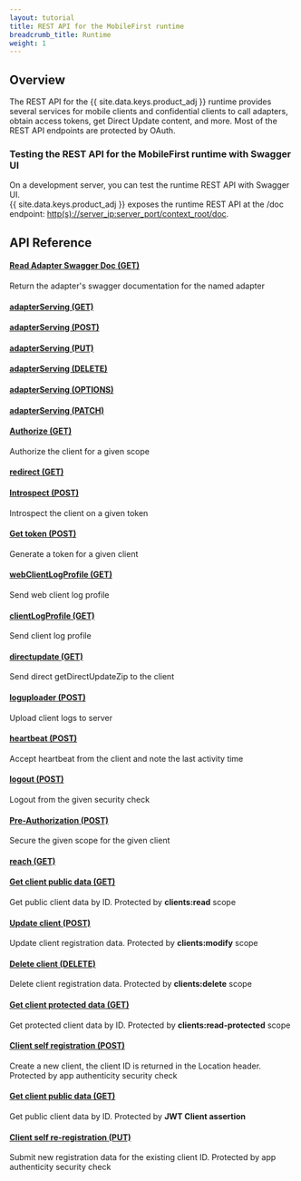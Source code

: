 ```yaml
---
layout: tutorial
title: REST API for the MobileFirst runtime
breadcrumb_title: Runtime
weight: 1
---
```

<!-- NLS_CHARSET=UTF-8 -->
## Overview
The REST API for the {{ site.data.keys.product_adj }} runtime provides several services for mobile clients and confidential clients to call adapters, obtain access tokens, get Direct Update content, and more. Most of the REST API endpoints are protected by OAuth.

### Testing the REST API for the MobileFirst runtime with Swagger UI
On a development server, you can test the runtime REST API with Swagger UI.  
{{ site.data.keys.product_adj }} exposes the runtime REST API at the /doc endpoint: [http(s)://server_ip:server_port/context_root/doc](http(s)://server_ip:server_port/context_root/doc).

## API Reference

#### [Read Adapter Swagger Doc (GET)](../../api-ref/rest-api-docs/html/refrest-mfp-server-runtime/html/getAdapterDocUsingGET.html)
Return the adapter's swagger documentation for the named adapter
#### [adapterServing (GET)](../../api-ref/rest-api-docs/html/refrest-mfp-server-runtime/html/adapterServingUsingGET.html)
#### [adapterServing (POST)](../../api-ref/rest-api-docs/html/refrest-mfp-server-runtime/html/adapterServingUsingPOST.html)
#### [adapterServing (PUT)](../../api-ref/rest-api-docs/html/refrest-mfp-server-runtime/html/adapterServingUsingPUT.html)
#### [adapterServing (DELETE)](../../api-ref/rest-api-docs/html/refrest-mfp-server-runtime/html/adapterServingUsingDELETE.html)
#### [adapterServing (OPTIONS)](../../api-ref/rest-api-docs/html/refrest-mfp-server-runtime/html/adapterServingUsingOPTIONS.html)
#### [adapterServing (PATCH)](../../api-ref/rest-api-docs/html/refrest-mfp-server-runtime/html/adapterServingUsingPATCH.html)
#### [Authorize (GET)](../../api-ref/rest-api-docs/html/refrest-mfp-server-runtime/html/authorizeUsingGET_1.html)
Authorize the client for a given scope
#### [redirect (GET)](../../api-ref/rest-api-docs/html/refrest-mfp-server-runtime/html/redirectUsingGET.html)
#### [Introspect (POST)](../../api-ref/rest-api-docs/html/refrest-mfp-server-runtime/html/introspectUsingPOST_1.html)
Introspect the client on a given token
#### [Get token (POST)](../../api-ref/rest-api-docs/html/refrest-mfp-server-runtime/html/getTokenUsingPOST_1.html)
Generate a token for a given client
#### [webClientLogProfile (GET)](../../api-ref/rest-api-docs/html/refrest-mfp-server-runtime/html/getClientLogProfileUsingGET_2.html)
Send web client log profile
#### [clientLogProfile (GET)](../../api-ref/rest-api-docs/html/refrest-mfp-server-runtime/html/getClientLogProfileUsingGET_1.html)
Send client log profile
#### [directupdate (GET)](../../api-ref/rest-api-docs/html/refrest-mfp-server-runtime/html/getDirectUpdateZipUsingGET.html)
Send direct getDirectUpdateZip to the client
#### [loguploader (POST)](../../api-ref/rest-api-docs/html/refrest-mfp-server-runtime/html/logUploaderUsingPOST_1.html)
Upload client logs to server
#### [heartbeat (POST)](../../api-ref/rest-api-docs/html/refrest-mfp-server-runtime/html/heartBeatUsingPOST_1.html)
Accept heartbeat from the client and note the last activity time
#### [logout (POST)](../../api-ref/rest-api-docs/html/refrest-mfp-server-runtime/html/logoutUsingPOST_1.html)
Logout from the given security check
#### [Pre-Authorization (POST)](../../api-ref/rest-api-docs/html/refrest-mfp-server-runtime/html/authorizeUsingPOST_1.html)
Secure the given scope for the given client
#### [reach (GET)](../../api-ref/rest-api-docs/html/refrest-mfp-server-runtime/html/reachUsingGET.html)
#### [Get client public data (GET)](../../api-ref/rest-api-docs/html/refrest-mfp-server-runtime/html/getClientUsingGET_1.html)
Get public client data by ID. Protected by <b>clients:read</b> scope
#### [Update client (POST)](../../api-ref/rest-api-docs/html/refrest-mfp-server-runtime/html/updateClientUsingPOST.html)
Update client registration data. Protected by <b>clients:modify</b> scope
#### [Delete client (DELETE)](../../api-ref/rest-api-docs/html/refrest-mfp-server-runtime/html/deleteClientUsingDELETE_1.html)
Delete client registration data. Protected by <b>clients:delete</b> scope
#### [Get client protected data (GET)](../../api-ref/rest-api-docs/html/refrest-mfp-server-runtime/html/getClientProtectedUsingGET.html)
Get protected client data by ID. Protected by <b>clients:read-protected</b> scope
#### [Client self registration (POST)](../../api-ref/rest-api-docs/html/refrest-mfp-server-runtime/html/selfRegistrationUsingPOST_1.html)
Create a new client, the client ID is returned in the Location header. Protected by app authenticity security check
#### [Get client public data (GET)](../../api-ref/rest-api-docs/html/refrest-mfp-server-runtime/html/getClientUsingGET_3.html)
Get public client data by ID. Protected by <b>JWT Client assertion</b>
#### [Client self re-registration (PUT)](../../api-ref/rest-api-docs/html/refrest-mfp-server-runtime/html/updateSelfRegistrationUsingPUT_1.html)
Submit new registration data for the existing client ID. Protected by app authenticity security check
